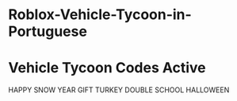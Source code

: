 # Roblox-Vehicle-Tycoon-in-Portuguese

# Vehicle Tycoon Codes Active

HAPPY
SNOW
YEAR
GIFT
TURKEY DOUBLE
SCHOOL
HALLOWEEN
